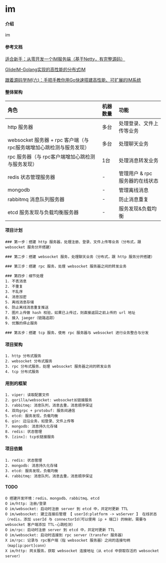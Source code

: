# im

#### 介绍
im

#### 参考文档
[适合新手：从零开发一个IM服务端（基于Netty，有完整源码）](https://zhuanlan.zhihu.com/p/85758575)  

[GlideIM-Golang实现的高性能的分布式IM
](https://dengzii.com/go/5467dc73.html)  

[跟着源码学IM(六)：手把手教你用Go快速搭建高性能、可扩展的IM系统](http://www.52im.net/thread-2988-1-1.html)


#### 整体架构
| 角色                                           | 机器数量 | 功能                  |
|:---------------------------------------------|:-----|:--------------------|
| http 服务器                                     | 多台   | 处理登录、文件上传等业务        |
| websocket 服务器 + rpc 客户端（与 rpc服务端增加心跳检测与服务发现） | 多台   | 处理聊天业务              |
| rpc 服务器（与 rpc客户端增加心跳检测与服务发现）                 | 1台   | 处理消息转发业务            |
| redis 状态管理服务器                                | -    | 管理用户 & rpc 服务器的在线状态 |
| mongodb                                      | -    | 管理离线消息              |
| rabbitmq 消息队列服务器                             | -    | 防止消息重复              |
| etcd 服务发现与负载均衡服务器                            | -    | 服务发现&负载均衡           |


#### 项目计划

```text
### 第一步：搭建 http 服务器，处理注册、登录、文件上传等业务（分布式，跟 websocket 服务分开搭建）

### 第二步：搭建 websocket 服务，处理聊天业务（分布式，跟 http 服务分开搭建）

### 第三步：搭建 rpc 服务，处理 websocket 服务器之间的转发业务

### 第四步：细节处理
1. 不丢消息
2. 不重复
3. 不乱序
4. 消息加密
5. 离线消息存储
6. 防止离线消息重复推送
7. 图片上传做 hash 校验，如果已上传过，则直接返回之前上传的 url 地址
8. 接入 jaeger（链路追踪）
9. 优雅的停止服务

### 第五步：搭建 tcp 服务，使用 rpc 服务器与 websocket 进行业务整合与分发
```

#### 项目架构

```text
1. http 分布式服务
2. websocket 分布式服务
3. rpc 分布式服务，处理 websocket 服务器之间的转发业务
4. tcp 分布式服务
```

#### 用到的框架

```text
1. viper: 读取配置文件
2. gorilla/websocket: websocket长链接服务
3. rabbitmq: 消息队列，消息去重，消息顺序保证
4. 双向grpc + protobuf: 服务间通信
5. etcd: 服务发现，负载均衡
6. gin: 边沿业务，如登录、文件上传等
7. mongodb: 消息持久化存储
8. redis: 状态管理
9. [zinx]: tcp长链接服务
```

#### 项目依赖

```text
1. redis: 状态管理
2. mongodb: 消息持久化存储
3. etcd: 服务发现，负载均衡
4. rabbitmq: 消息队列，消息去重，消息顺序保证
```

#### TODO

```text
O 搭建开发环境：redis、mongodb、rabbitmq、etcd
O im/http: 注册/登录
O im/websocket: 启动时注册 server 到 etcd 中，并定时更新 TTL
O im/websocket: 建立连接后管理 【 userId:platform -> wsServer 】 在线状态（redis，添加 userId 与 connectorId(可以使用 ip + 端口) 的映射，需要与 websocket 客户端添加 TTL-心跳检测）
O im/rpc: 启动时注册 server 到 etcd 中，并定时更新 TTL
O im/websocket: 启动时连接到 rpc server（transfer 服务器）
X im/rpc: 记录与 rpc客户端（指 websocket 服务器）之间的连接句柄（map[ip:port]conn）
X im/http: 网关服务，获取 websocket 连接地址（从 etcd 中获取存活的 websocket server）
```